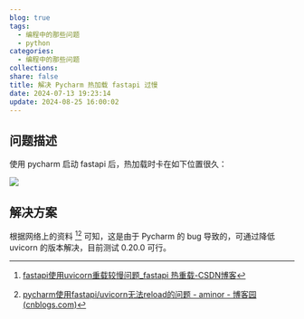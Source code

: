```yaml
---
blog: true
tags:
  - 编程中的那些问题
  - python
categories:
  - 编程中的那些问题
collections: 
share: false
title: 解决 Pycharm 热加载 fastapi 过慢
date: 2024-07-13 19:23:14
update: 2024-08-25 16:00:02
---
```


## 问题描述

使用 pycharm 启动 fastapi 后，热加载时卡在如下位置很久：

![](img/IMG-20240816224818361.png)

## 解决方案

根据网络上的资料 [^1][^2] 可知，这是由于 Pycharm 的 bug 导致的，可通过降低 uvicorn 的版本解决，目前测试 0.20.0 可行。

[^1]: [fastapi使用uvicorn重载较慢问题_fastapi 热重载-CSDN博客](https://blog.csdn.net/qq_25894535/article/details/135763895)
[^2]: [pycharm使用fastapi/uvicorn无法reload的问题 - aminor - 博客园 (cnblogs.com)](https://www.cnblogs.com/aminor/p/17764109.html)
